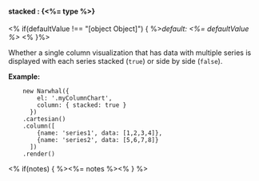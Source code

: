 #### **stacked** : {<%= type %>}

<% if(defaultValue !== "[object Object]") { %>*default: <%= defaultValue %>* <% }%>

Whether a single column visualization that has data with multiple series is displayed with each series stacked (`true`) or side by side (`false`).

**Example:**

		new Narwhal({
		    el: '.myColumnChart',
		    column: { stacked: true }
		  })
		.cartesian()
		.column([
		    {name: 'series1', data: [1,2,3,4]}, 
		    {name: 'series2', data: [5,6,7,8]}
		  ])
		.render()

<% if(notes) { %><%= notes %><% } %>


